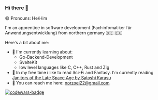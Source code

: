 ### Hi there 👋
😄 Pronouns: He/Him 

I'm an apprentice in software development (Fachinfomatiker für Anwendungsentwicklung) from northern germany 🇩🇪 🇪🇺

Here's a bit about me:
- 📖 I'm currently learning about:
  - Go-Backend-Development
  - SvelteKit
  - low level languages like C, C++, Rust and Zig
- 📕 In my free time i like to read Sci-Fi and Fantasy. I'm currently reading [Janitors of the Late Space Age by Satoshi Karasu](https://www.goodreads.com/book/show/35482162-janitors-of-the-late-space-age)
- 📧 You can reach me here: [norzoel22@gmail.com](mailto:norzoel22@gmail.com)
 
<a href="https://www.codewars.com/users/AnonymousPangolin" target="_blank">![codewars-badge](https://www.codewars.com/users/AnonymousPangolin/badges/large)</a>
